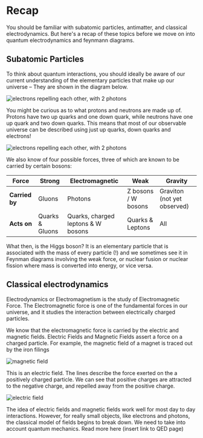 # Recap

You should be familiar with subatomic particles, antimatter, and classical electrodynamics. But here's a recap of these topics before we move on into quantum electrodynamics and feynmann diagrams.

## Subatomic Particles

To think about quantum interactions, you should ideally be aware of our current understanding of the elementary particles that make up our universe – They are shown in the diagram below. 

![electrons repelling each other, with 2 photons](/images/standard-model-of-particle-physics.png)

You might be curious as to what protons and neutrons are made up of. Protons have two up quarks and one down quark, while neutrons have one up quark and two down quarks. This means that most of our observable universe can be described using just up quarks, down quarks and electrons! 

![electrons repelling each other, with 2 photons](/images/protons-neutrons-quarks.png)

We also know of four possible forces, three of which are known to be carried by certain bosons: 

| **Force**      | Strong          | Electromagnetic                    | Weak                | Gravity                     |
| -------------- | --------------- | ---------------------------------- | ------------------- | --------------------------- |
| **Carried by** | Gluons          | Photons                            | Z bosons / W bosons | Graviton (not yet observed) |
| **Acts on**    | Quarks & Gluons | Quarks, charged leptons & W bosons | Quarks & Leptons    | All                         |

What then, is the Higgs boson? It is an elementary particle that is associated with the mass of every particle (!) and we sometimes see it in Feynman diagrams involving the weak force, or nuclear fusion or nuclear fission where mass is converted into energy, or vice versa. 

## Classical electrodynamics

Electrodynamics or Electromagnetism is the study of Electromagnetic Force. The Electromagnetic force is one of the fundamental forces in our universe, and it studies the interaction between electrically charged particles.

We know that the electromagnetic force is carried by the electric and magnetic fields. Electric Fields and Magnetic Fields assert a force on a charged particle. For example, the magnetic field of a magnet is traced out by the iron filings

![magnetic field](/images/magneticfield.jpg)

This is an electric field. The lines describe the force exerted on the a positively charged particle. We can see that positive charges are attracted to the negative charge, and repelled away from the positive charge. 

![electric field](/images/electricfield.gif)

The idea of electric fields and magnetic fields work well for most day to day interactions. However, for really small objects, like electrons and photons, the classical model of fields begins to break down. We need to take into account quantum mechanics.  Read more here (insert link to QED page)